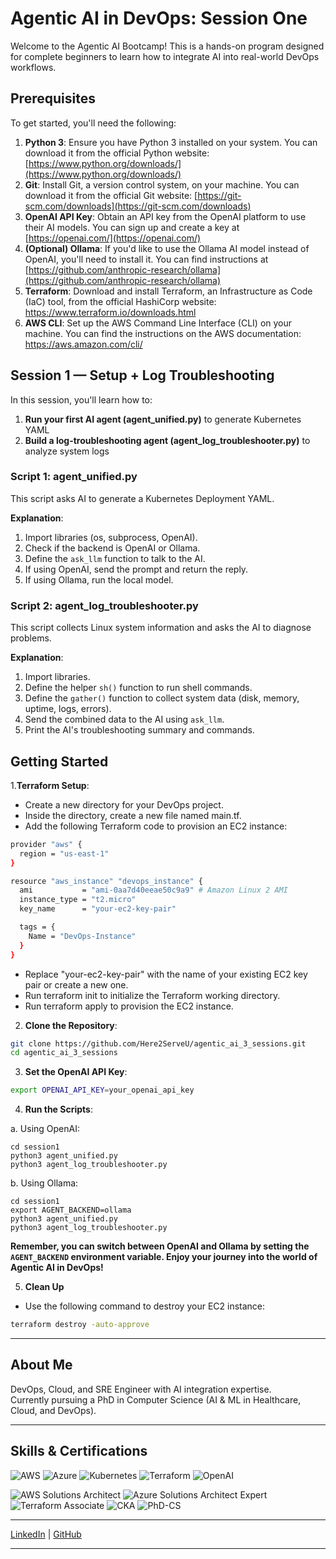 # Agentic AI in DevOps: Session One

Welcome to the Agentic AI Bootcamp! This is a hands-on program designed for complete beginners to learn how to integrate AI into real-world DevOps workflows.

## Prerequisites

To get started, you'll need the following:

1. **Python 3**: Ensure you have Python 3 installed on your system. You can download it from the official Python website: [https://www.python.org/downloads/](https://www.python.org/downloads/)
2. **Git**: Install Git, a version control system, on your machine. You can download it from the official Git website: [https://git-scm.com/downloads](https://git-scm.com/downloads)
3. **OpenAI API Key**: Obtain an API key from the OpenAI platform to use their AI models. You can sign up and create a key at [https://openai.com/](https://openai.com/)
4. **(Optional) Ollama**: If you'd like to use the Ollama AI model instead of OpenAI, you'll need to install it. You can find instructions at [https://github.com/anthropic-research/ollama](https://github.com/anthropic-research/ollama)
5. **Terraform**: Download and install Terraform, an Infrastructure as Code (IaC) tool, from the official HashiCorp website: https://www.terraform.io/downloads.html
6. **AWS CLI**: Set up the AWS Command Line Interface (CLI) on your machine. You can find the instructions on the AWS documentation: https://aws.amazon.com/cli/


## Session 1 — Setup + Log Troubleshooting

In this session, you'll learn how to:

1. **Run your first AI agent (agent_unified.py)** to generate Kubernetes YAML
2. **Build a log-troubleshooting agent (agent_log_troubleshooter.py)** to analyze system logs

### Script 1: agent_unified.py

This script asks AI to generate a Kubernetes Deployment YAML.

**Explanation**:
1. Import libraries (os, subprocess, OpenAI).
2. Check if the backend is OpenAI or Ollama.
3. Define the `ask_llm` function to talk to the AI.
4. If using OpenAI, send the prompt and return the reply.
5. If using Ollama, run the local model.

### Script 2: agent_log_troubleshooter.py

This script collects Linux system information and asks the AI to diagnose problems.

**Explanation**:
1. Import libraries.
2. Define the helper `sh()` function to run shell commands.
3. Define the `gather()` function to collect system data (disk, memory, uptime, logs, errors).
4. Send the combined data to the AI using `ask_llm`.
5. Print the AI's troubleshooting summary and commands.

## Getting Started

1.**Terraform Setup**:
* Create a new directory for your DevOps project.
* Inside the directory, create a new file named main.tf.
* Add the following Terraform code to provision an EC2 instance:
```bash
provider "aws" {
  region = "us-east-1"
}

resource "aws_instance" "devops_instance" {
  ami           = "ami-0aa7d40eeae50c9a9" # Amazon Linux 2 AMI
  instance_type = "t2.micro"
  key_name      = "your-ec2-key-pair"

  tags = {
    Name = "DevOps-Instance"
  }
}
```
* Replace "your-ec2-key-pair" with the name of your existing EC2 key pair or create a new one.
* Run terraform init to initialize the Terraform working directory.
* Run terraform apply to provision the EC2 instance.

2. **Clone the Repository**:
```bash
git clone https://github.com/Here2ServeU/agentic_ai_3_sessions.git
cd agentic_ai_3_sessions
```

3. **Set the OpenAI API Key**:
```bash
export OPENAI_API_KEY=your_openai_api_key
```

4. **Run the Scripts**:

a. Using OpenAI:
   ```
   cd session1
   python3 agent_unified.py
   python3 agent_log_troubleshooter.py
   ```

b. Using Ollama:
   ```
   cd session1
   export AGENT_BACKEND=ollama
   python3 agent_unified.py
   python3 agent_log_troubleshooter.py
   ```

**Remember, you can switch between OpenAI and Ollama by setting the `AGENT_BACKEND` environment variable. Enjoy your journey into the world of Agentic AI in DevOps!**

5. **Clean Up**
* Use the following command to destroy your EC2 instance:
```bash
terraform destroy -auto-approve
```

---

## About Me  

DevOps, Cloud, and SRE Engineer with AI integration expertise.  
Currently pursuing a PhD in Computer Science (AI & ML in Healthcare, Cloud, and DevOps).  

---

## Skills & Certifications  

![AWS](https://img.shields.io/badge/AWS-orange?logo=amazon-aws&logoColor=white)
![Azure](https://img.shields.io/badge/Azure-blue?logo=microsoft-azure&logoColor=white)
![Kubernetes](https://img.shields.io/badge/Kubernetes-326ce5?logo=kubernetes&logoColor=white)
![Terraform](https://img.shields.io/badge/Terraform-844FBA?logo=terraform&logoColor=white)
![OpenAI](https://img.shields.io/badge/AI-OpenAI-412991?logo=openai&logoColor=white)

![AWS Solutions Architect](https://img.shields.io/badge/Cert-AWS%20SA-orange?logo=amazon-aws&logoColor=white)
![Azure Solutions Architect Expert](https://img.shields.io/badge/Cert-Azure%20SA%20Expert-blue?logo=microsoft-azure&logoColor=white)
![Terraform Associate](https://img.shields.io/badge/Cert-Terraform%20Assoc-844FBA?logo=terraform&logoColor=white)
![CKA](https://img.shields.io/badge/Cert-CKA-326ce5?logo=kubernetes&logoColor=white)
![PhD-CS](https://img.shields.io/badge/PhD-CS%20(In%20Progress)-lightgrey)

---

[LinkedIn](https://linkedin.com/in/ready2assist) | [GitHub](https://github.com/Here2ServeU)

---
